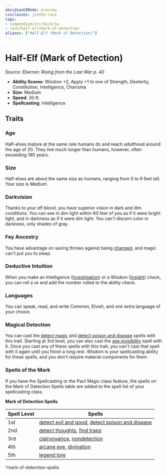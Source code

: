 ```yaml
---
obsidianUIMode: preview
cssclasses: json5e-race
tags:
- compendium/src/5e/erlw
- race/half-elf/mark-of-detection
aliases: ["Half-Elf (Mark of Detection)"]
---
```

# Half-Elf (Mark of Detection)
*Source: Eberron: Rising from the Last War p. 40*  

- **Ability Scores**: Wisdom +2, Apply +1 to one of Strength, Dexterity, Constitution, Intelligence, Charisma
- **Size**: Medium
- **Speed**: 30 ft.
- **Spellcasting**: Intelligence

## Traits

### Age

Half-elves mature at the same rate humans do and reach adulthood around the age of 20. They live much longer than humans, however, often exceeding 180 years.

### Size

Half-elves are about the same size as humans, ranging from 5 to 6 feet tall. Your size is Medium.

### Darkvision

Thanks to your elf blood, you have superior vision in dark and dim conditions. You can see in dim light within 60 feet of you as if it were bright light, and in darkness as if it were dim light. You can't discern color in darkness, only shades of gray.

### Fey Ancestry

You have advantage on saving throws against being [charmed](/Systems/5e/rules/conditions.md#charmed), and magic can't put you to sleep.

### Deductive Intuition

When you make an Intelligence ([Investigation](/Systems/5e/rules/skills.md#Investigation)) or a Wisdom ([Insight](/Systems/5e/rules/skills.md#Insight)) check, you can roll a `d4` and add the number rolled to the ability check.

### Languages

You can speak, read, and write Common, Elvish, and one extra language of your choice.

### Magical Detection

You can cast the [detect magic](/Systems/5e/spells/detect-magic.md) and [detect poison and disease](/Systems/5e/spells/detect-poison-and-disease.md) spells with this trait. Starting at 3rd level, you can also cast the [see invisibility](/Systems/5e/spells/see-invisibility.md) spell with it. Once you cast any of these spells with this trait, you can't cast that spell with it again until you finish a long rest. Wisdom is your spellcasting ability for these spells, and you don't require material components for them.

### Spells of the Mark

If you have the Spellcasting or the Pact Magic class feature, the spells on the Mark of Detection Spells table are added to the spell list of your spellcasting class.

**Mark of Detection Spells**

| Spell Level | Spells |
|-------------|--------|
| 1st | [detect evil and good](/Systems/5e/spells/detect-evil-and-good.md), [detect poison and disease](/Systems/5e/spells/detect-poison-and-disease.md) |
| 2nd | [detect thoughts](/Systems/5e/spells/detect-thoughts.md), [find traps](/Systems/5e/spells/find-traps.md) |
| 3rd | [clairvoyance](/Systems/5e/spells/clairvoyance.md), [nondetection](/Systems/5e/spells/nondetection.md) |
| 4th | [arcane eye](/Systems/5e/spells/arcane-eye.md), [divination](/Systems/5e/spells/divination.md) |
| 5th | [legend lore](/Systems/5e/spells/legend-lore.md) |
^mark-of-detection-spells